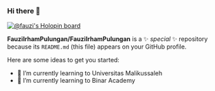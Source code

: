 ### Hi there 👋

[![@fauzi's Holopin board](https://holopin.me/fauzi)](https://holopin.io/@fauzi)


**FauziIrhamPulungan/FauziIrhamPulungan** is a ✨ _special_ ✨ repository because its `README.md` (this file) appears on your GitHub profile.

Here are some ideas to get you started:

- 🏫 I’m currently learning to Universitas Malikussaleh
- 🌱 I’m currently learning to Binar Academy

